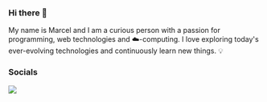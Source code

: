 ### Hi there 👋

My name is Marcel and I am a curious person with a passion for programming, web technologies and ☁️-computing. I love exploring today's ever-evolving technologies and continuously learn new things. 💡

### Socials 

<a href="https://twitter.com/marcelreppi"><img src="https://img.shields.io/badge/Twitter-1DA1F2?style=for-the-badge&logo=twitter&logoColor=white"></img></a>

<!--
**marcelreppi/marcelreppi** is a ✨ _special_ ✨ repository because its `README.md` (this file) appears on your GitHub profile.

Here are some ideas to get you started:

- 🔭 I’m currently working on ...
- 🌱 I’m currently learning ...
- 👯 I’m looking to collaborate on ...
- 🤔 I’m looking for help with ...
- 💬 Ask me about ...
- 📫 How to reach me: ...
- 😄 Pronouns: ...
- ⚡ Fun fact: ...
-->
